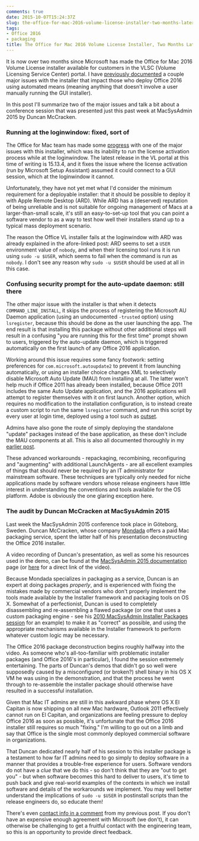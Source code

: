 ```yaml
---
comments: true
date: 2015-10-07T15:24:37Z
slug: the-office-for-mac-2016-volume-license-installer-two-months-later
tags:
- Office 2016
- packaging
title: The Office for Mac 2016 Volume License Installer, Two Months Later
---
```


<!-- [![pkg_office](images/2015/10/pkg_office-300x298.png)](images/2015/10/pkg_office.png) -->

It is now over two months since Microsoft has made the Office for Mac 2016 Volume License installer available for customers in the VLSC (Volume Licensing Service Center) portal. I have [previously documented](http://macops.ca/whats-wrong-with-the-office-2016-volume-license-installer/) a couple major issues with the installer that impact those who deploy Office 2016 using automated means (meaning anything that doesn't involve a user manually running the GUI installer).

In this post I'll summarize two of the major issues and talk a bit about a conference session that was presented just this past week at MacSysAdmin 2015 by Duncan McCracken.


### Running at the loginwindow: fixed, sort of

The Office for Mac team has made some [progress](http://macops.ca/whats-wrong-with-the-office-2016-volume-license-installer/#comment-17855) with one of the major issues with this installer, which was its inability to run the license activation process while at the loginwindow. The latest release in the VL portal at this time of writing is 15.13.4, and it fixes the issue where the license activation (run by Microsoft Setup Assistant) assumed it could connect to a GUI session, which at the loginwindow it cannot.

Unfortunately, they have not yet met what I'd consider the minimum requirement for a deployable installer: that it should be possible to deploy it with Apple Remote Desktop (ARD). While ARD has a (deserved) reputation of being unreliable and is not suitable for ongoing management of Macs at a larger-than-small scale, it's still an easy-to-set-up tool that you can point a software vendor to as a way to test how well their installers stand up to a typical mass deployment scenario.

The reason the Office VL installer fails at the loginwindow with ARD was already explained in the afore-linked post: ARD seems to set a `USER` environment value of `nobody`, and when their licensing tool runs it is run using `sudo -u $USER`, which seems to fail when the command is run as `nobody`. I don't see any reason why `sudo -u $USER` should be used at all in this case.


### Confusing security prompt for the auto-update daemon: still there

The other major issue with the installer is that when it detects `COMMAND_LINE_INSTALL`, it skips the process of registering the Microsoft AU Daemon application (using an undocumented `-trusted` option) using `lsregister`, because this should be done as the user launching the app. The end result is that installing this package without other additional steps will result in a confusing "you are running this for the first time" prompt shown to users, triggered by the auto-update daemon, which is triggered automatically on the first launch of any Office 2016 application.

Working around this issue requires some fancy footwork: setting preferences for `com.microsoft.autoupdate2` to prevent it from launching automatically, or using an installer choice changes XML to selectively disable Microsoft Auto Update (MAU) from installing at all. The latter won't help much if Office 2011 has already been installed, because Office 2011 includes the same Auto Update application, and the 2016 applications will attempt to register themselves with it on first launch. Another option, which requires no modification to the installation configuration, is to instead create a custom script to run the same `lsregister` command, and run this script by every user at login time, deployed using a tool such as [outset](https://github.com/chilcote/outset).

Admins have also gone the route of simply deploying the standalone "update" packages instead of the base application, as these don't include the MAU components at all. This is also all documented thoroughly in my [earlier post](http://macops.ca/whats-wrong-with-the-office-2016-volume-license-installer/).

These advanced workarounds - repackaging, recombining, reconfiguring and "augmenting" with additional LaunchAgents - are all excellent examples of things that should never be required by an IT administrator for mainstream software. These techniques are typically only needed for niche applications made by software vendors whose release engineers have little interest in understanding the conventions and tools available for the OS platform. Adobe is obviously the one glaring exception here.


### The audit by Duncan McCracken at MacSysAdmin 2015

Last week the MacSysAdmin 2015 conference took place in Göteborg, Sweden. Duncan McCracken, whose company [Mondada](http://www.mondada.com.au/) offers a paid Mac packaging service, spent the latter half of his presentation deconstructing the Office 2016 installer.

A video recording of Duncan's presentation, as well as some his resources used in the demo, can be found at the [MacSysAdmin 2015 documentation](http://docs.macsysadmin.se/2015/2015doc.html) page (or [here](http://docs.macsysadmin.se/2015/video/Day3Session4.mp4) for a direct link of the video).

Because Mondada specializes in packaging as a service, Duncan is an expert at doing packages _properly_, and is experienced with fixing the mistakes made by commercial vendors who don't properly implement the tools made available by the Installer framework and packaging tools on OS X. Somewhat of a perfectionist, Duncan is used to completely disassembling and re-assembling a flawed package (or one that uses a custom packaging engine - see his [2010 MacSysAdmin Installer Packages session](http://docs.macsysadmin.se/2010/2010doc.html) for an example) to make it as "correct" as possible, and using the appropriate mechanisms available in the Installer framework to perform whatever custom logic may be necessary.

The Office 2016 package deconstruction begins roughly halfway into the video. As someone who's all-too-familiar with problematic installer packages (and Office 2016's in particular), I found the session extremely entertaining. The parts of Duncan's demos that didn't go so well were supposedly caused by a misconfigured (or broken?) shell binary in his OS X VM he was using in the demonstration, and that the process he went through to re-assemble the installer package should otherwise have resulted in a successful installation.

Given that Mac IT admins are still in this awkward phase where OS X El Capitan is now shipping on all new Mac hardware, Outlook 2011 effectively cannot run on El Capitan, and organizations are feeling pressure to deploy Office 2016 as soon as possible, it's unfortunate that the Office 2016 installer still requires so much "fixing." I'm willing to go out on a limb and say that Office is the single most commonly deployed commercial software in organizations.

That Duncan dedicated nearly half of his session to this installer package is a testament to how far IT admins need to go simply to deploy software in a manner that provides a trouble-free experience for users. Software vendors do not have a _clue_ that we do this - so don't think that they are "out to get you" - but when software becomes this hard to deliver to users, it's time to push back and give real-world examples of the contexts in which we install software and details of the workarounds we implement. You may well better understand the implications of `sudo -u $USER` in postinstall scripts than the release engineers do, so educate them!

There's even [contact info in a comment](http://macops.ca/whats-wrong-with-the-office-2016-volume-license-installer/#comment-17855) from my previous post. If you don't have an expensive enough agreement with Microsoft (we don't), it can otherwise be challenging to get a fruitful contact with the engineering team, so this is an opportunity to provide direct feedback.
